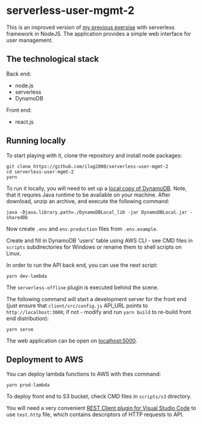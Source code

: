 # serverless-user-mgmt-2

This is an improved version of [my previous exersise](https://github.com/ilog2000/serverless-user-mgmt) with serverless framework in NodeJS. The application provides a simple web interface for user management.

## The technological stack

Back end:
* node.js
* serverless
* DynamoDB

Front end:
* react.js

## Running locally

To start playing with it, clone the repository and install node packages:
```
git clone https://github.com/ilog2000/serverless-user-mgmt-2
cd serverless-user-mgmt-2
yarn
```
To run it locally, you will need to set up a [local copy of DynamoDB](https://docs.aws.amazon.com/amazondynamodb/latest/developerguide/DynamoDBLocal.html). Note, that it requres Java runtime to be available on your machine. After download, unzip an archive, and execute the following command:
```
java -Djava.library.path=./DynamoDBLocal_lib -jar DynamoDBLocal.jar -sharedDb
```
Now create `.env` and `env.production` files from `.env.example`.

Create and fill in DynamoDB 'users' table using AWS CLI - see CMD files in `scripts` subdirectories for Windows or rename them to shell scripts on Linux.

In order to run the API back end, you can use the next script:
```
yarn dev-lambda
```
The `serverless-offline` plugin is executed behind the scene.

The following command will start a development server for the front end (just ensure that `client/src/config.js` API_URL points to `http://localhost:3000`; if not - modify and run `yarn build` to re-build front end distribution):
```
yarn serve
```
The web application can be open on [localhost:5000](http://localhost:5000).

## Deployment to AWS

You can deploy lambda functions to AWS with thes command:
```
yarn prod-lambda
```

To deploy front end to S3 bucket, check CMD files in `scripts/s3` directory.

You will need a very convenient [REST Client plugin for Visual Studio Code](https://github.com/Huachao/vscode-restclient) to use `test.http` file, which contains descriptors of HTTP requests to API.
